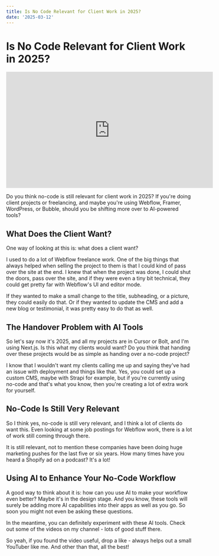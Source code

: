 ```yaml
---
title: Is No Code Relevant for Client Work in 2025?
date: '2025-03-12'
---
```


# Is No Code Relevant for Client Work in 2025?

<iframe width="560" height="315" src="https://www.youtube.com/embed/MsabIZg5iKk" title="YouTube video player" frameborder="0" allow="accelerometer; autoplay; clipboard-write; encrypted-media; gyroscope; picture-in-picture; web-share" referrerpolicy="strict-origin-when-cross-origin" allowfullscreen></iframe>

Do you think no-code is still relevant for client work in 2025? If you're doing client projects or freelancing, and maybe you're using Webflow, Framer, WordPress, or Bubble, should you be shifting more over to AI-powered tools?

## What Does the Client Want?

One way of looking at this is: what does a client want?

I used to do a lot of Webflow freelance work. One of the big things that always helped when selling the project to them is that I could kind of pass over the site at the end. I knew that when the project was done, I could shut the doors, pass over the site, and if they were even a tiny bit technical, they could get pretty far with Webflow's UI and editor mode.

If they wanted to make a small change to the title, subheading, or a picture, they could easily do that. Or if they wanted to update the CMS and add a new blog or testimonial, it was pretty easy to do that as well.

## The Handover Problem with AI Tools

So let's say now it's 2025, and all my projects are in Cursor or Bolt, and I'm using Next.js. Is this what my clients would want? Do you think that handing over these projects would be as simple as handing over a no-code project?

I know that I wouldn't want my clients calling me up and saying they've had an issue with deployment and things like that. Yes, you could set up a custom CMS, maybe with Strapi for example, but if you're currently using no-code and that's what you know, then you're creating a lot of extra work for yourself.

## No-Code Is Still Very Relevant

So I think yes, no-code is still very relevant, and I think a lot of clients do want this. Even looking at some job postings for Webflow work, there is a lot of work still coming through there.

It is still relevant, not to mention these companies have been doing huge marketing pushes for the last five or six years. How many times have you heard a Shopify ad on a podcast? It's a lot!

## Using AI to Enhance Your No-Code Workflow

A good way to think about it is: how can you use AI to make your workflow even better? Maybe it's in the design stage. And you know, these tools will surely be adding more AI capabilities into their apps as well as you go. So soon you might not even be asking these questions.

In the meantime, you can definitely experiment with these AI tools. Check out some of the videos on my channel - lots of good stuff there.

So yeah, if you found the video useful, drop a like - always helps out a small YouTuber like me. And other than that, all the best!
